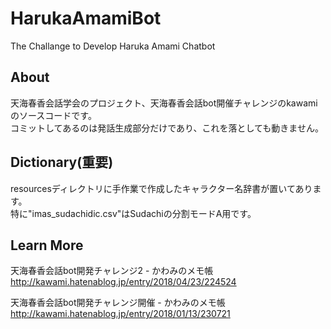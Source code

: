 # HarukaAmamiBot
The Challange to Develop Haruka Amami Chatbot

## About
天海春香会話学会のプロジェクト、天海春香会話bot開催チャレンジのkawamiのソースコードです。  
コミットしてあるのは発話生成部分だけであり、これを落としても動きません。  

## Dictionary(重要)
resourcesディレクトリに手作業で作成したキャラクター名辞書が置いてあります。  
特に"imas_sudachidic.csv"はSudachiの分割モードA用です。

## Learn More
天海春香会話bot開発チャレンジ2 - かわみのメモ帳 http://kawami.hatenablog.jp/entry/2018/04/23/224524

天海春香会話bot開発チャレンジ開催 - かわみのメモ帳 http://kawami.hatenablog.jp/entry/2018/01/13/230721
